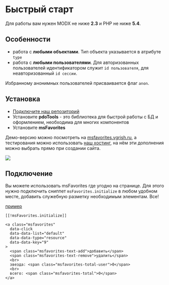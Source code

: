 # Быстрый старт

Для работы вам нужен MODX не ниже **2.3** и PHP не ниже **5.4**.

## Особенности

- работа с **любыми объектами**. Тип объекта указывается в атрибуте `type`
- работа с **любыми пользователями**. Для авторизованных пользователей идентификатором служит `id пользователя`, для неавторизованный `id сессии`.

Избранному анонимных пользователей присваивается флаг `anon`.

## Установка

- [Подключите наш репозиторий](https://modstore.com)
- Установите **pdoTools** - это библиотека для быстрой работы с БД и оформлением, необходима для многих компонентов
- Установите **msFavorites**

Демо-версию можно посмотреть на [msfavorites.vgrish.ru](http://msfavorites.vgrish.ru), а тестирования можно использовать [наш хостинг](https://modhost.pro), на нём эти дополнения можно выбрать прямо при создании сайта.

[![](https://file.modx.pro/files/e/c/0/ec042ee4f64328e2b2b4078965b9419ds.jpg)](https://file.modx.pro/files/e/c/0/ec042ee4f64328e2b2b4078965b9419d.png)

## Подключение

Вы можете использовать msFavorites где угодно на странице. Для этого нужно подключить сниппет `msFavorites.initialize` в любом удобном месте, добавить служебную разметку необходимым элементам. Все!

[пример](http://msfavorites.vgrish.ru#ex-connect)

```modx
[[!msFavorites.initialize]]

<a class="msfavorites"
  data-click
  data-data-list="default"
  data-data-type="resource"
  data-data-key="9"
>
  <span class="msfavorites-text-add">добавить</span>
  <span class="msfavorites-text-remove">удалить</span>
  <br>
  звезда: <span class="msfavorites-total-user">0</span>
  <br>
  всего: <span class="msfavorites-total">0</span>
</a>
```
